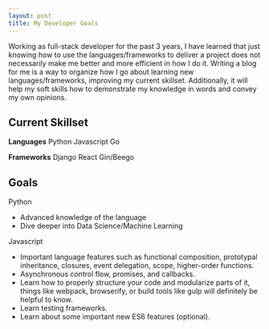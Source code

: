 ```yaml
---
layout: post
title: My Developer Goals
---
```


Working as full-stack developer for the past 3 years, I have learned that just knowing how to use the languages/frameworks to deliver a project does not necessarily make me better and more efficient in how I do it. Writing a blog for me is a way to organize how I go about learning new languages/frameworks, improving my current skillset. Additionally, it will help my soft skills how to demonstrate my knowledge in words and convey my own opinions.

## Current Skillset

**Languages** 
Python
Javascript
Go

**Frameworks** 
Django
React
Gin/Beego


## Goals

Python
- Advanced knowledge of the language
- Dive deeper into Data Science/Machine Learning

Javascript
 - Important language features such as functional composition, prototypal inheritance, closures, event delegation, scope, higher-order functions.
 -  Asynchronous control flow, promises, and callbacks.
 - Learn how to properly structure your code and modularize parts of it, things like webpack, browserify, or build tools like gulp will definitely be helpful to know.
 - Learn testing frameworks.
 - Learn about some important new ES6 features (optional).

